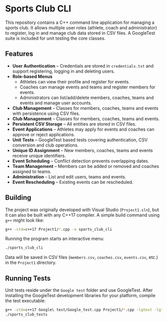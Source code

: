 # Sports Club CLI

This repository contains a C++ command line application for managing a sports club.  It allows multiple user roles (athlete, coach and administrator) to register, log in and manage club data stored in CSV files.  A GoogleTest suite is included for unit testing the core classes.

## Features

- **User Authentication** – Credentials are stored in `credentials.txt` and support registering, logging in and deleting users.
- **Role‑based Menus**
  - Athletes can view their profile and register for events.
  - Coaches can manage events and teams and register members for events.
  - Administrators can list/add/delete members, coaches, teams and events and manage user accounts.
- **Club Management** – Classes for members, coaches, teams and events with persistence using CSV files.
- **Club Management** – Classes for members, coaches, teams and events.
- **Persistent CSV Storage** – All entities are stored in CSV files.
- **Event Applications** – Athletes may apply for events and coaches can approve or reject applications.
- **Unit Tests** – GoogleTest based tests covering authentication, CSV conversion and club operations.
- **Unique ID Assignment** – New members, coaches, teams and events receive unique identifiers.
- **Event Scheduling** – Conflict detection prevents overlapping dates.
- **Team Management** – Members can be added or removed and coaches assigned to teams.
- **Administration** – List and edit users, teams and events.
- **Event Rescheduling** – Existing events can be rescheduled.

## Building

The project was originally developed with Visual Studio (`Project1.sln`), but it can also be built with any C++17 compiler.  A simple build command using `g++` might look like:

```bash
g++ -std=c++17 Project1/*.cpp -o sports_club_cli
```

Running the program starts an interactive menu:

```bash
./sports_club_cli
```

Data will be saved in CSV files (`members.csv`, `coaches.csv`, `events.csv`, etc.) in the `Project1` directory.

## Running Tests

Unit tests reside under the `Google test` folder and use GoogleTest.  After installing the GoogleTest development libraries for your platform, compile the test executable:

```bash
g++ -std=c++17 Google\ test/Google_test.cpp Project1/*.cpp -lgtest -lgtest_main -pthread -o sports_club_tests
./sports_club_tests
```
